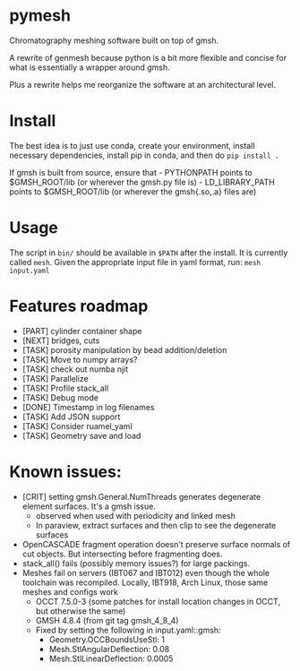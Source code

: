 # pymesh

Chromatography meshing software built on top of gmsh.

A rewrite of genmesh because python is a bit more flexible and concise for what is essentially a wrapper around gmsh. 

Plus a rewrite helps me reorganize the software at an architectural level. 

# Install
The best idea is to just use conda, create your environment, install necessary dependencies, install pip in conda, and then do `pip install .`


If gmsh is built from source, ensure that 
    - PYTHONPATH points to $GMSH_ROOT/lib (or wherever the gmsh.py file is)
    - LD_LIBRARY_PATH points to $GMSH_ROOT/lib (or wherever the gmsh{.so,.a} files are)

# Usage

The script in `bin/` should be available in `$PATH` after the install. It is currently called `mesh`. Given the appropriate input file in yaml format, run: `mesh input.yaml`

# Features roadmap
- [PART] cylinder container shape
- [NEXT] bridges, cuts
- [TASK] porosity manipulation by bead addition/deletion
- [TASK] Move to numpy arrays?
- [TASK] check out numba njit
- [TASK] Parallelize
- [TASK] Profile stack_all
- [TASK] Debug mode
- [DONE] Timestamp in log filenames
- [TASK] Add JSON support
- [TASK] Consider ruamel_yaml
- [TASK] Geometry save and load

# Known issues:
- [CRIT] setting gmsh.General.NumThreads generates degenerate element surfaces. It's a gmsh issue.
    - observed when used with periodicity and linked mesh
    - In paraview, extract surfaces and then clip to see the degenerate surfaces
- OpenCASCADE fragment operation doesn't preserve surface normals of cut objects. But intersecting before fragmenting does.
- stack_all() fails (possibly memory issues?) for large packings.
- Meshes fail on servers (IBT067 and IBT012) even though the whole toolchain was recompiled. Locally, IBT918, Arch Linux, those same meshes and configs work
    - OCCT 7.5.0-3 (some patches for install location changes in OCCT, but otherwise the same)
    - GMSH 4.8.4 (from git tag gmsh_4_8_4)
    - Fixed by setting the following in input.yaml::gmsh:
        - Geometry.OCCBoundsUseStl: 1
        - Mesh.StlAngularDeflection: 0.08
        - Mesh.StlLinearDeflection: 0.0005
    
